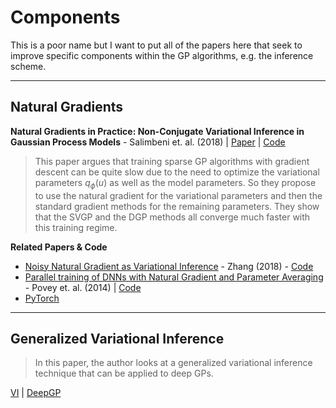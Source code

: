 # Components

This is a poor name but I want to put all of the papers here that seek to improve specific components within the GP algorithms, e.g. the inference scheme.


---
## Natural Gradients

**Natural Gradients in Practice: Non-Conjugate Variational Inference in Gaussian Process Models** - Salimbeni et. al. (2018) | [Paper](https://arxiv.org/abs/1803.09151) | [Code]()



> This paper argues that training sparse GP algorithms with gradient descent can be quite slow due to the need to optimize the variational parameters $q_\phi(u)$ as well as the model parameters. So they propose to use the natural gradient for the variational parameters and then the standard gradient methods for the remaining parameters. They show that the SVGP and the DGP methods all converge much faster with this training regime.






**Related Papers & Code**

  * [Noisy Natural Gradient as Variational Inference](https://arxiv.org/abs/1712.02390) - Zhang (2018) - [Code](https://github.com/wlwkgus/NoisyNaturalGradient)
  * [Parallel training of DNNs with Natural Gradient and Parameter Averaging](https://arxiv.org/abs/1410.7455) - Povey et. al. (2014) | [Code](https://github.com/YiwenShaoStephen/NGD-SGD)
* [PyTorch](https://github.com/wiseodd/natural-gradients/tree/master/pytorch)


---
## Generalized Variational Inference

> In this paper, the author looks at a generalized variational inference technique that can be applied to deep GPs.

[VI](https://arxiv.org/pdf/1904.02063.pdf) | [DeepGP](https://arxiv.org/pdf/1904.02303.pdf)
